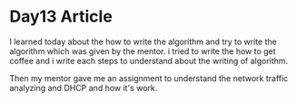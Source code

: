 # Day13 Article

I learned today about the how to write the algorithm and try to write the algorithm which was given by the mentor. i tried to write the how to get coffee and i write each steps to understand about the writing of algorithm.

Then my mentor gave me an assignment to understand the network traffic analyzing and DHCP and how it's work.
